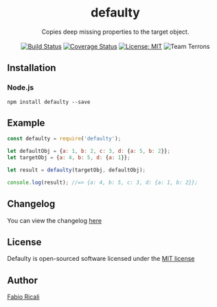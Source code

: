 <div align="center">
<h1>defaulty</h1>
Copies deep missing properties to the target object.
<br/><br/>
<a href="https://travis-ci.org/fabioricali/defaulty" target="_blank"><img src="https://travis-ci.org/fabioricali/defaulty.svg?branch=master" title="Build Status"/></a>
<a href="https://coveralls.io/github/fabioricali/defaulty?branch=master" target="_blank"><img src="https://coveralls.io/repos/github/fabioricali/defaulty/badge.svg?branch=master&1" title="Coverage Status"/></a>
<a href="https://opensource.org/licenses/MIT" target="_blank"><img src="https://img.shields.io/badge/License-MIT-yellow.svg" title="License: MIT"/></a>
<img src="https://img.shields.io/badge/team-terrons-orange.svg" title="Team Terrons"/>
</div>

## Installation

### Node.js
```
npm install defaulty --save
```

## Example
```javascript
const defaulty = require('defaulty');

let defaultObj = {a: 1, b: 2, c: 3, d: {a: 5, b: 2}};
let targetObj = {a: 4, b: 5, d: {a: 1}};

let result = defaulty(targetObj, defaultObj);

console.log(result); //=> {a: 4, b: 5, c: 3, d: {a: 1, b: 2}};
```

## Changelog
You can view the changelog <a target="_blank" href="https://github.com/fabioricali/defaulty/blob/master/CHANGELOG.md">here</a>

## License
Defaulty is open-sourced software licensed under the <a target="_blank" href="http://opensource.org/licenses/MIT">MIT license</a>

## Author
<a target="_blank" href="http://rica.li">Fabio Ricali</a>